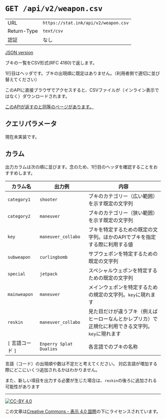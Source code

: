 `GET /api/v2/weapon.csv`
========================

| | |
|-|-|
|URL|`https://stat.ink/api/v2/weapon.csv`|
|Return-Type|`text/csv`|
|認証|なし|

[JSON version](get-weapon.md)

ブキの一覧をCSV形式(RFC 4180)で返します。

1行目はヘッダです。ブキの出現順に既定はありません。（利用者側で適切に並び替えてください）

このAPIに直接ブラウザでアクセスすると、CSVファイルが（インライン表示ではなく）ダウンロードされます。

[このAPIが返すのと同等のページがあります。](https://stat.ink/api-info/weapon2)


クエリパラメータ
----------------

現在未実装です。


カラム
------

出力カラムは次の順に並びます。念のため、1行目のヘッダを確認することをおすすめします。

|カラム名|出力例|内容|
|-|-|-|
|`category1`|`shooter`|ブキのカテゴリー（広い範囲）を示す既定の文字列|
|`category2`|`maneuver`|ブキのカテゴリー（狭い範囲）を示す既定の文字列|
|`key`|`maneuver_collabo`|ブキを特定するための既定の文字列。ほかのAPIでブキを指定する際に利用する値|
|`subweapon`|`curlingbomb`|サブウェポンを特定するための既定の文字列|
|`special`|`jetpack`|スペシャルウェポンを特定するための既定の文字列|
|`mainweapon`|`maneuver`|メインウェポンを特定するための規定の文字列。`key`に現れます|
|`reskin`|`maneuver_collabo`|見た目だけが違うブキ（例えばヒーローなんとかレプリカ）で正規化に利用できる文字列。`key`に現れます|
|`[` 言語コード `]`|`Enperry Splat Dualies`|各言語でのブキの名称|

言語（コード）の出現順や数は不定だと考えてください。
対応言語が増加する際にどこにいくつ追加されるかはわかりません。

また、新しい項目を出力する必要が生じた場合は、`reskin`の後ろに追加される可能性があります


----

[![CC-BY 4.0](https://stat.ink/static-assets/cc/cc-by.svg)](http://creativecommons.org/licenses/by/4.0/deed.ja)

この文章は[Creative Commons - 表示 4.0 国際](http://creativecommons.org/licenses/by/4.0/deed.ja)の下にライセンスされています。
